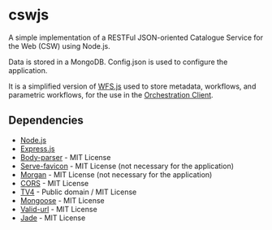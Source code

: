 # cswjs
A simple implementation of a RESTFul JSON-oriented Catalogue Service for the Web (CSW) using Node.js.

Data is stored in a MongoDB. Config.json is used to configure the application.

It is a simplified version of [WFS.js](https://github.com/dinizime/wfsjs) used to store metadata, workflows, and parametric workflows, for the use in the [Orchestration Client](https://github.com/dinizime/orchestration-client).

## Dependencies
* [Node.js](https://nodejs.org/en/)
* [Express.js](http://expressjs.com/)
* [Body-parser](https://github.com/expressjs/body-parser) - MIT License
* [Serve-favicon](https://github.com/expressjs/serve-favicon) - MIT License (not necessary for the application)
* [Morgan](https://github.com/expressjs/morgan) - MIT License (not necessary for the application)
* [CORS](https://github.com/expressjs/cors) - MIT License
* [TV4](https://github.com/geraintluff/tv4) - Public domain / MIT License
* [Mongoose](https://github.com/Automattic/mongoose) - MIT License
* [Valid-url](https://github.com/ogt/valid-url) - MIT License
* [Jade](http://jade-lang.com/) - MIT License
